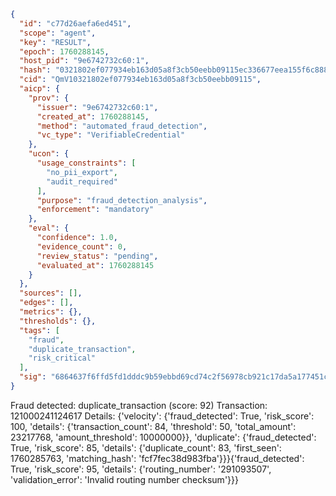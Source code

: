 ```json
{
  "id": "c77d26aefa6ed451",
  "scope": "agent",
  "key": "RESULT",
  "epoch": 1760288145,
  "host_pid": "9e6742732c60:1",
  "hash": "0321802ef077934eb163d05a8f3cb50eebb09115ec336677eea155f6c8883a73",
  "cid": "QmV10321802ef077934eb163d05a8f3cb50eebb09115",
  "aicp": {
    "prov": {
      "issuer": "9e6742732c60:1",
      "created_at": 1760288145,
      "method": "automated_fraud_detection",
      "vc_type": "VerifiableCredential"
    },
    "ucon": {
      "usage_constraints": [
        "no_pii_export",
        "audit_required"
      ],
      "purpose": "fraud_detection_analysis",
      "enforcement": "mandatory"
    },
    "eval": {
      "confidence": 1.0,
      "evidence_count": 0,
      "review_status": "pending",
      "evaluated_at": 1760288145
    }
  },
  "sources": [],
  "edges": [],
  "metrics": {},
  "thresholds": {},
  "tags": [
    "fraud",
    "duplicate_transaction",
    "risk_critical"
  ],
  "sig": "6864637f6ffd5fd1dddc9b59ebbd69cd74c2f56978cb921c17da5a177451c3f4"
}
```

Fraud detected: duplicate_transaction (score: 92)
Transaction: 121000241124617
Details: {'velocity': {'fraud_detected': True, 'risk_score': 100, 'details': {'transaction_count': 84, 'threshold': 50, 'total_amount': 23217768, 'amount_threshold': 10000000}}, 'duplicate': {'fraud_detected': True, 'risk_score': 85, 'details': {'duplicate_count': 83, 'first_seen': 1760285763, 'matching_hash': 'fcf7fec38d983fba'}}}{'fraud_detected': True, 'risk_score': 95, 'details': {'routing_number': '291093507', 'validation_error': 'Invalid routing number checksum'}}}